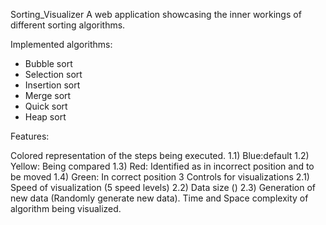 Sorting_Visualizer
A web application showcasing the inner workings of different sorting algorithms.

Implemented algorithms:

- Bubble sort
- Selection sort
- Insertion sort
- Merge sort
- Quick sort
- Heap sort

Features:

Colored representation of the steps being executed.
1.1) Blue:default
1.2) Yellow: Being compared
1.3) Red: Identified as in incorrect position and to be moved
1.4) Green: In correct position
3 Controls for visualizations
2.1) Speed of visualization (5 speed levels)
2.2) Data size ()
2.3) Generation of new data (Randomly generate new data).
Time and Space complexity of algorithm being visualized.
